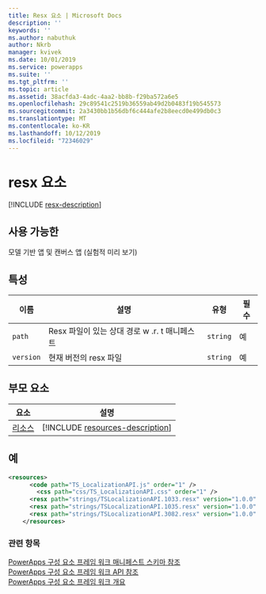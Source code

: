 ```yaml
---
title: Resx 요소 | Microsoft Docs
description: ''
keywords: ''
ms.author: nabuthuk
author: Nkrb
manager: kvivek
ms.date: 10/01/2019
ms.service: powerapps
ms.suite: ''
ms.tgt_pltfrm: ''
ms.topic: article
ms.assetid: 38acfda3-4adc-4aa2-bb8b-f29ba572a6e5
ms.openlocfilehash: 29c89541c2519b36559ab49d2b0483f19b545573
ms.sourcegitcommit: 2a3430bb1b56dbf6c444afe2b8eecd0e499db0c3
ms.translationtype: MT
ms.contentlocale: ko-KR
ms.lasthandoff: 10/12/2019
ms.locfileid: "72346029"
---
```

# <a name="resx-element"></a>resx 요소

[!INCLUDE [resx-description](includes/resx-description.md)]

## <a name="available-for"></a>사용 가능한

모델 기반 앱 및 캔버스 앱 (실험적 미리 보기)

## <a name="attributes"></a>특성

|이름|설명|유형|필수|
|--|--|--|--|
|`path`|Resx 파일이 있는 상대 경로 w .r. t 매니페스트|`string`|예|
|`version`|현재 버전의 resx 파일|`string`|예|

## <a name="parent-elements"></a>부모 요소

|요소|설명|
|--|--|
|[리소스](resources.md)|[!INCLUDE [resources-description](includes/resources-description.md)]|

## <a name="example"></a>예

```xml
<resources>
      <code path="TS_LocalizationAPI.js" order="1" />
        <css path="css/TS_LocalizationAPI.css" order="1" />
      <resx path="strings/TSLocalizationAPI.1033.resx" version="1.0.0" />
      <resx path="strings/TSLocalizationAPI.1035.resx" version="1.0.0" />
      <resx path="strings/TSLocalizationAPI.3082.resx" version="1.0.0" />
    </resources>
```

### <a name="related-topics"></a>관련 항목

[PowerApps 구성 요소 프레임 워크 매니페스트 스키마 참조](index.md)<br/>
[PowerApps 구성 요소 프레임 워크 API 참조](../reference/index.md)<br/>
[PowerApps 구성 요소 프레임 워크 개요](../overview.md)
